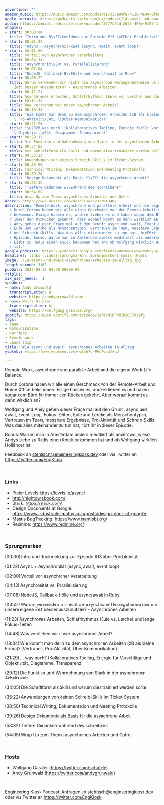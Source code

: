```yaml
---
advertiser: ''
amazon_music: https://music.amazon.com/podcasts/c35a09fe-4116-4e04-8f68-77d61b112e46/episodes/f7cf4678-a78a-4627-a725-3b7988e6c56a/engineering-kiosk-14-async-und-await-asynchrones-arbeiten-im-alltag
apple_podcasts: https://podcasts.apple.com/us/podcast/14-async-und-await-asynchrones-arbeiten-im-alltag/id1603082924?i=1000557196507
audio: https://audio1.redcircle.com/episodes/3577c74d-2d25-408e-9107-1fae71daf76a/stream.mp3
chapter:
- start: 00:00:00
  title: "Intro und R\xFCckmeldung zur Episode #13 \xFCber Produktivit\xE4t"
- start: 00:01:22
  title: "Async + Asynchronit\xE4t (async, await, event loop)"
- start: 00:02:00
  title: Vorteil von asynchroner Verarbeitung
- start: 00:04:13
  title: "Asynchronit\xE4t vs. Parallelisierung"
- start: 00:07:08
  title: "NodeJS, Callback-H\xF6lle und async/await in Ruby"
- start: 00:08:27
  title: Warum verwenden wir nicht die asynchrone Herangehensweise um unsere eigene
    Zeit besser auszunutzen? - Asynchrones Arbeiten
- start: 00:11:23
  title: Asynchrones Arbeiten, Schlafrhythmus (Eule vs. Lerche) und lange Fokus-Zeiten
- start: 00:14:48
  title: Was verstehen wir unser asynchroner Arbeit?
- start: 00:18:34
  title: "Wie kommt man denn zu dem asynchronen Arbeiten (zB als kleine Firma)? (Vertrauen,\
    \ Pro-Aktivit\xE4t, \xDCber-Kommunikation)"
- start: 00:21:29
  title: "\u2026 was noch? (Kollaboratives Tooling, Energie f\xFCr Vorschl\xE4ge und\
    \ Objektivit\xE4t, Diagramme, Transparenz)"
- start: 00:29:12
  title: Die Funktion und Wahrnehmung von Slack in der asynchronen Arbeitswelt
- start: 00:34:05
  title: Die Schriftform als Skill und warum dies trainiert werden sollte
- start: 00:35:22
  title: Anwendungen von deinen Schreib-Skills im Ticket-System
- start: 00:38:50
  title: Technical Writing, Dokumentation und Meeting Protokolle
- start: 00:39:26
  title: "Design Dokumente als Basis f\xFCr die asynchrone Arbeit"
- start: 00:53:32
  title: "Tiefere Gedanken w\xE4hrend des schreibens"
- start: 00:54:05
  title: Wrap Up zum Thema asynchrones Arbeiten und Outro
deezer: https://www.deezer.com/de/episode/377043407
description: "Remote-Work, asynchrone und parallele Arbeit und die eigene Work-Life-Balance.\
  \ Durch Corona haben wir alle einen Geschmack von der Remote-Arbeit und Home Office\
  \ bekommen. Einige hassen es, andere lieben es und haben sogar dem B\xFCro f\xFC\
  r immer den R\xFCcken gekehrt. Aber worauf kommt es denn wirklich an? Wolfgang und\
  \ Andy gehen dieser Frage mal auf den Grund: async und await, Event-Loop, Fokus-Zeiten,\
  \ Eule und Lerche als Menschentypen, Vertrauen im Team, messbare Ergebnisse, Pro-Aktivit\xE4\
  t und Schreib-Skills. Was das alles miteinander zu tun hat, h\xF6rt ihr in dieser\
  \ Episode. Bonus: Warum man in Amsterdam anders meditiert als anderswo, wieso Andys\
  \ Liebe zu Redis einen Knick bekommen hat und ob Wolfgang wirklich Holl\xE4nder\
  \ ist."
google_podcasts: https://podcasts.google.com/feed/aHR0cHM6Ly9mZWVkcy5yZWRjaXJjbGUuY29tLzBlY2ZkZmQ3LWZkYTEtNGMzZC05NTE1LTQ3NjcyN2Y5ZGY1ZQ/episode/MWM3ZDY2YTYtZjg2YS00ZjdlLWJmYjktOTNhY2YyZjlkYmEz?sa=X&ved=0CAUQkfYCahcKEwi4xMSxj4L4AhUAAAAAHQAAAAAQNQ
headlines: links::Links||sprungmarken::Sprungmarken||hosts::Hosts
image: ./14-async-und-await-asynchrones-arbeiten-im-alltag.jpg
length_second: 3389
pubDate: 2022-04-12 04:30:00+00:00
rtlplus: ''
six_user_needs: []
speaker:
- name: Andy Grunwald
  transcriptLetter: B
  website: https://andygrunwald.com/
- name: Wolfi Gassler
  transcriptLetter: A
  website: https://wolfgang.gassler.org/
spotify: https://open.spotify.com/episode/2efebNjDPhMZBjGC78z9fg
tags:
- Team
- Kommunikation
- Karriere
- Remote work
- Leadership
title: '#14 async und await: asynchrones Arbeiten im Alltag'
youtube: https://www.youtube.com/watch?v=Pho7eauXAqU

---
```

<p>Remote-Work, asynchrone und parallele Arbeit und die eigene Work-Life-Balance.</p><p>Durch Corona haben wir alle einen Geschmack von der Remote-Arbeit und Home Office bekommen. Einige hassen es, andere lieben es und haben sogar dem Büro für immer den Rücken gekehrt. Aber worauf kommt es denn wirklich an?</p><p>Wolfgang und Andy gehen dieser Frage mal auf den Grund: async und await, Event-Loop, Fokus-Zeiten, Eule und Lerche als Menschentypen, Vertrauen im Team, messbare Ergebnisse, Pro-Aktivität und Schreib-Skills. Was das alles miteinander zu tun hat, hört ihr in dieser Episode.</p><p>Bonus: Warum man in Amsterdam anders meditiert als anderswo, wieso Andys Liebe zu Redis einen Knick bekommen hat und ob Wolfgang wirklich Holländer ist.</p><p>Feedback an <a href="mailto:stehtisch@engineeringkiosk.dev" rel="nofollow">stehtisch@engineeringkiosk.dev</a> oder via Twitter an <a href="https://twitter.com/EngKiosk" rel="nofollow">https://twitter.com/EngKiosk</a></p><p><br></p><h3 id="links">Links</h3><ul><li>Pieter Levels <a href="https://levels.io/async/" rel="nofollow">https://levels.io/async/</a> </li><li><a href="http://nightowlsbook.com/" rel="nofollow">http://nightowlsbook.com/</a> </li><li>Slack: <a href="https://slack.com/" rel="nofollow">https://slack.com/</a></li><li>Design Documents at Google: <a href="https://www.industrialempathy.com/posts/design-docs-at-google/" rel="nofollow">https://www.industrialempathy.com/posts/design-docs-at-google/</a></li><li>Mantis BugTracking: <a href="https://www.mantisbt.org/" rel="nofollow">https://www.mantisbt.org/</a></li><li>Redmine: <a href="https://www.redmine.org/" rel="nofollow">https://www.redmine.org/</a></li></ul><p><br></p><h3 id="sprungmarken">Sprungmarken</h3><p>(00:00) Intro und Rückmeldung zur Episode #13 über Produktivität</p><p>(01:22) Async + Asynchronität (async, await, event loop)</p><p>(02:00) Vorteil von asynchroner Verarbeitung</p><p>(04:13) Asynchronität vs. Parallelisierung</p><p>(07:08) NodeJS, Callback-Hölle und async/await in Ruby</p><p>(08:27) Warum verwenden wir nicht die asynchrone Herangehensweise um unsere eigene Zeit besser auszunutzen? - Asynchrones Arbeiten</p><p>(11:23) Asynchrones Arbeiten, Schlafrhythmus (Eule vs. Lerche) und lange Fokus-Zeiten</p><p>(14:48) Was verstehen wir unser asynchroner Arbeit?</p><p>(18:34) Wie kommt man denn zu dem asynchronen Arbeiten (zB als kleine Firma)? (Vertrauen, Pro-Aktivität, Über-Kommunikation)</p><p>(21:29) … was noch? (Kollaboratives Tooling, Energie für Vorschläge und Objektivität, Diagramme, Transparenz)</p><p>(29:12) Die Funktion und Wahrnehmung von Slack in der asynchronen Arbeitswelt</p><p>(34:05) Die Schriftform als Skill und warum dies trainiert werden sollte</p><p>(35:22) Anwendungen von deinen Schreib-Skills im Ticket-System</p><p>(38:50) Technical Writing, Dokumentation und Meeting Protokolle</p><p>(39:26) Design Dokumente als Basis für die asynchrone Arbeit</p><p>(53:32) Tiefere Gedanken während des schreibens</p><p>(54:05) Wrap Up zum Thema asynchrones Arbeiten und Outro</p><p><br></p><h3 id="hosts">Hosts</h3><ul><li>Wolfgang Gassler (<a href="https://twitter.com/schafele" rel="nofollow">https://twitter.com/schafele</a>)</li><li>Andy Grunwald (<a href="https://twitter.com/andygrunwald" rel="nofollow">https://twitter.com/andygrunwald</a>)</li></ul><p><br></p><p>Engineering Kiosk Podcast: Anfragen an <a href="mailto:stehtisch@engineeringkiosk.dev" rel="nofollow">stehtisch@engineeringkiosk.dev</a> oder via Twitter an <a href="https://twitter.com/EngKiosk" rel="nofollow">https://twitter.com/EngKiosk</a></p>